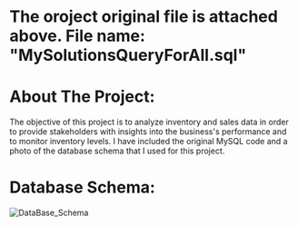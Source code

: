 # The oroject original file is attached above. File name: "MySolutionsQueryForAll.sql"
# About The Project:
The objective of this project is to analyze inventory and sales data in order to provide stakeholders with insights into the business's performance and to monitor inventory levels. I have included the original MySQL code and a photo of the database schema that I used for this project.

# Database Schema:
![DataBase_Schema](https://github.com/MuhannadYaslam/MySQL_Projects_SalesAndInventory_Data/assets/132222576/fd613957-205d-4cc8-bf4d-1b41f372542f)
